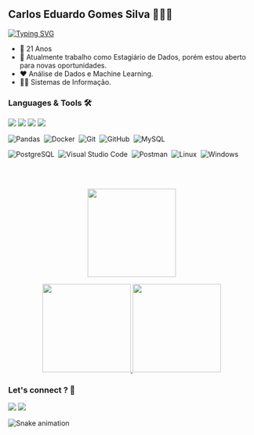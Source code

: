 ## Carlos Eduardo Gomes Silva 🧑🏿‍🚀

[![Typing SVG](https://readme-typing-svg.herokuapp.com/?lines=<Hello+World+👋/>&size=40&height=100&width=1920&center=true)](https://git.io/typing-svg)

- 🎂 21 Anos
- 💼 Atualmente trabalho como Estagiário de Dados, porém estou aberto para novas oportunidades.
- ❤️ Análise de Dados e Machine Learning.
- 👨‍🎓 Sistemas de Informação.

### Languages & Tools 🛠
<div>
 <img src="https://img.shields.io/badge/Python-3776AB?style=for-the-badge&logo=python&logoColor=white" />
 <img src="https://img.shields.io/badge/JavaScript-F7DF1E?style=for-the-badge&logo=javascript&logoColor=black" />
 <img src="https://img.shields.io/badge/PHP-777BB4?style=for-the-badge&logo=php&logoColor=white" />
 <img src="https://img.shields.io/badge/Node.js-43853D?style=for-the-badge&logo=node.js&logoColor=white" />
</div>

![Pandas](https://img.shields.io/badge/-Pandas-05122A?style=flat&logo=pandas&logoColor=white)&nbsp;
![Docker](https://img.shields.io/badge/-Docker-05122A?style=flat&logo=docker)&nbsp;
![Git](https://img.shields.io/badge/-Git-05122A?style=flat&logo=git)&nbsp;
![GitHub](https://img.shields.io/badge/-GitHub-05122A?style=flat&logo=github)&nbsp;
![MySQL](https://img.shields.io/badge/-MySQL-05122A?style=flat&logo=mysql&logoColor=white)&nbsp;

![PostgreSQL](https://img.shields.io/badge/-PostgreSQL-05122A?style=flat&logo=postgresql)&nbsp;
![Visual Studio Code](https://img.shields.io/badge/-Visual%20Studio%20Code-05122A?style=flat&logo=visual-studio-code&logoColor=007ACC)&nbsp;
![Postman](https://img.shields.io/badge/-Postman-05122A?style=flat&logo=postman)&nbsp;
![Linux](https://img.shields.io/badge/-Linux-05122A?style=flat&logo=linux&logoColor=white)&nbsp;
![Windows](https://img.shields.io/badge/-Windows-05122A?style=flat&logo=windows&logoColor=white)&nbsp;



</br>
</br>
 
<p align="center">
  <a href="https://github.com/carlosgsilva">
    <img height="180em" src="https://github-readme-streak-stats.herokuapp.com?user=carlosgsilva&theme=gotham"/>
  </a>
</p>
<p align="center">
  <a href="https://github.com/carlosgsilva">
    <img height="180em" src="https://github-readme-stats.vercel.app/api/?username=carlosgsilva&count_private=true&show_icons=true&theme=gotham"/>
    <img height="180em" src="https://github-readme-stats.vercel.app/api/top-langs/?username=carlosgsilva&layout=compact&langs_count=8&theme=gotham"/>
  </a>
</p>

### Let's connect ? 🤝

<p align="left">
<a href="https://www.linkedin.com/in/carlos-gsilva/"><img src="https://img.shields.io/badge/-carlosgsilva-0077B5?style=flat&logo=Linkedin&logoColor=white"/></a>
<a href="mailto:carlosgsilva.dev@gmail.com"><img src="https://img.shields.io/badge/-carlosgsilva.dev@gmail.com-D14836?style=flat&logo=Gmail&logoColor=white"/></a>
</p>

<div> 
 
  ![Snake animation](https://github.com/carlosgsilva/carlosgsilva/blob/output/github-contribution-grid-snake.svg)
 
</div>

